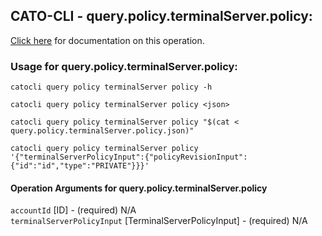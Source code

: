 
## CATO-CLI - query.policy.terminalServer.policy:
[Click here](https://api.catonetworks.com/documentation/#query-query.policy.terminalServer.policy) for documentation on this operation.

### Usage for query.policy.terminalServer.policy:

`catocli query policy terminalServer policy -h`

`catocli query policy terminalServer policy <json>`

`catocli query policy terminalServer policy "$(cat < query.policy.terminalServer.policy.json)"`

`catocli query policy terminalServer policy '{"terminalServerPolicyInput":{"policyRevisionInput":{"id":"id","type":"PRIVATE"}}}'`


#### Operation Arguments for query.policy.terminalServer.policy ####

`accountId` [ID] - (required) N/A    
`terminalServerPolicyInput` [TerminalServerPolicyInput] - (required) N/A    
